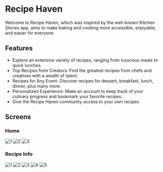 # Recipe Haven

Welcome to Recipe Haven, which was inspired by the well-known Kitchen Stories app, aims to make baking and cooking more accessible, enjoyable, and easier for everyone.

## Features

- Explore an extensive variety of recipes, ranging from luxurious meals to quick lunches.
- Top Recipes from Creators: Find the greatest recipes from chefs and creatives with a wealth of talent.
- Recipes for Any Event: Discover recipes for dessert, breakfast, lunch, dinner, plus many more.
- Personalized Experience: Make an account to keep track of your culinary progress and bookmark your favorite recipes.
- Give the Recipe Haven community access to your own recipes

## Screens

### Home

![1](assets/images/screenshots/home_1.PNG)
![2](assets/images/screenshots/home_2.PNG)
![3](assets/images/screenshots/home_3.PNG)

<!--  -->
### Recipe Info

![1](assets/images/screenshots/recipe_info_1.PNG)
![2](assets/images/screenshots/recipe_info_2.PNG)
![3](assets/images/screenshots/recipe_info_3.PNG)
![4](assets/images/screenshots/recipe_info_4.PNG)
![5](assets/images/screenshots/recipe_info_5.PNG)
